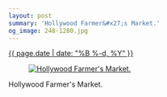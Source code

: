 ```yaml
---
layout: post
summary: 'Hollywood Farmer&#x27;s Market.'
og_image: 248-1280.jpg
---
```


<p>
 <time>
  <a href="/248">
   {{ page.date | date: "%B %-d, %Y" }}
  </a>
 </time>
 <a href="/248">
  <figure data-taken="12/13/2013">
   <img alt="Hollywood Farmer's Market." sizes="(min-width: 700px) 50vw, calc(100vw - 2rem)" src="{{ site.assets_url }}/248-640.jpg" srcset="{{ site.assets_url }}/248-1280.jpg 1280w, {{ site.assets_url }}/248-960.jpg 960w, {{ site.assets_url }}/248-640.jpg 640w, {{ site.assets_url }}/248-320.jpg 320w"/>
  </figure>
 </a>
 <span>
  Hollywood Farmer's Market.
 </span>
</p>
